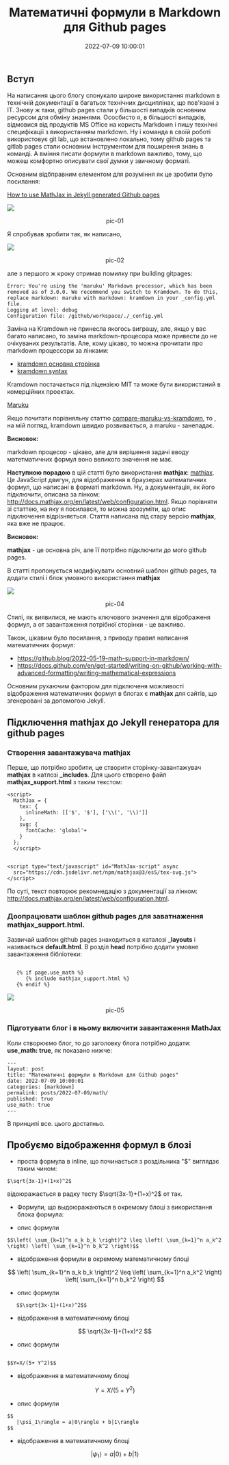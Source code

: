 ﻿---
layout: post
title: "Математичні формули в Markdown для Github pages"
date: 2022-07-09 10:00:01
categories: [markdown]
permalink: posts/2022-07-09/math/
published: true
use_math: true
---
 


## Вступ

   На  написання цього блогу спонукало широке використання markdown в технічній документації в багатьох технічних дисциплінах, що пов'язані з IT. Знову ж таки, github pages стали у більшості випадків основним ресурсом для обміну знаннями. Ососбисто я, в більшості випадків, відмовися від продуктів MS Office на користь Markdown і пишу технічні специфікації з використанням markdown.  Ну і команда в своїй  роботі використовує git lab, що встановлено локально, тому github pages та gitlab pages  стали основним інструментом для поширення знань в команді. А вміння писати формули в markdown  важливо, тому, що можеш комфортно описувати свої думки у звичному форматі.


   Основним відбправним елементом для розуміння як це зробити було посилання:
   
   [How to use MathJax in Jekyll generated Github pages](http://haixing-hu.github.io/programming/2013/09/20/how-to-use-mathjax-in-jekyll-generated-github-pages/)

<kbd><img src="/assets/img/posts/2022-07-09-math/doc/pic-01.png"/></kbd>
<p style="text-align: center;"><a name="pic-01">pic-01</a></p>


Я спробував зробити так, як написано, 


<kbd><img src="/assets/img/posts/2022-07-09-math/doc/pic-02.png"/></kbd>
<p style="text-align: center;"><a name="pic-02">pic-02</a></p>

але  з першого ж кроку отримав помилку при building gitpages:

```text
Error: You're using the 'maruku' Markdown processor, which has been removed as of 3.0.0. We recommend you switch to Kramdown. To do this, replace markdown: maruku with markdown: kramdown in your _config.yml file.
Logging at level: debug
Configuration file: /github/workspace/./_config.yml

```
Заміна на Kramdown не принесла якогось виграшу, але, якщо у вас багато написано, то заміна markdown-процесора може привести до не очікуваних результатів. Але, кому цікаво, то можна прочитати про markdown процессори за лінками:

   * [kramdown основна сторінка](https://kramdown.gettalong.org/) 
   * [kramdown syntax](https://kramdown.gettalong.org/syntax.html)

Кramdown постачається під ліцензією MIT  та може бути використаний в комерційних проектах.

[Maruku](https://github.com/bhollis/maruku)

Якщо почитати порівняльну статтю [compare-maruku-vs-kramdown](https://ruby.libhunt.com/compare-maruku-vs-kramdown), то , на мій погляд, kramdown швидко розвивається, а maruku - занепадає.

**Висновок:** 

markdown  процесор - цікаво, але для вирішення задачі вводу матетматичних формул воно великого значення не має.

**Наступною порадою** в цій статті було використання **mathjax**: [mathjax](https://www.mathjax.org/).  Це JavaScript двигун, для відображення в браузерах математичних формул, що написані в форматі markdown. Ну, а документація, як його підключити, описана за лінком: http://docs.mathjax.org/en/latest/web/configuration.html.  Якщо порівняти зі статтею, на яку я посилався, то можна зрозуміти, що опис підключення відрізняється. Стаття написана під стару версію **mathjax**, яка вже не працює.


**Висновок:** 

**mathjax** - це основна річ, але її потрібно підключити до мого github pages.



В статті пропонується модифікувати основний шаблон github pages, та додати стилі і блок умовного використання **mathjax**


<kbd><img src="/assets/img/posts/2022-07-09-math/doc/pic-04.png"/></kbd>
<p style="text-align: center;"><a name="pic-04">pic-04</a></p>


Стилі, як виявилися, не мають ключового значення  для відображеня формул, а от завантаження потрібної сторінки - це важливо.



Також, цікавим було посилання, з приводу правил написання математичних формул: 

- https://github.blog/2022-05-19-math-support-in-markdown/
- https://docs.github.com/en/get-started/writing-on-github/working-with-advanced-formatting/writing-mathematical-expressions


Основним рухаючим фактором для підключеня  можливості відображення математичних формул в  блогах є **mathjax** для сайтів, що згенеровані за допомогою Jekyll.


## Підключення mathjax до Jekyll генератора для github pages

### Створення завантажувача **mathjax**

Перше, що потрібно зробити, це створити сторінку-завантажувач **mathjax** в катлозі **_includes**. Для цього створено файл **mathjax_support.html** з таким текстом:

```text
<script>
  MathJax = {
    tex: {
      inlineMath: [['$', '$'], ['\\(', '\\)']]
    },
    svg: {
      fontCache: 'global'+
    }
  };
  </script>


<script type="text/javascript" id="MathJax-script" async
  src="https://cdn.jsdelivr.net/npm/mathjax@3/es5/tex-svg.js">
</script>

```
По суті, текст повторює рекомнедацію з документації за лінком: http://docs.mathjax.org/en/latest/web/configuration.html.

### Доопрацювати шаблон github pages для заватнаження mathjax_support.html.

Зазвичай шаблон github pages знаходиться в каталозі **_layouts** і називається **default.html**. В розділ **head**  потрібно додати умовне  завантаження бібліотеки:

```text

   {% if page.use_math %}
      {% include mathjax_support.html %}
   {% endif %}

```


<kbd><img src="/assets/img/posts/2022-07-09-math/doc/pic-05.png"/></kbd>
<p style="text-align: center;"><a name="pic-05">pic-05</a></p>


### Підготувати блог і в ньому включити завантаження MathJax

Коли створюємо блог, то до заголовку блога потрібно додати: **use_math: true**, як показано нижче:


```text
---
layout: post
title: "Математичні формули в Markdown для Github pages"
date: 2022-07-09 10:00:01
categories: [markdown]
permalink: posts/2022-07-09/math/
published: true
use_math: true
---
```

В принципі все. цього достатньо.



## Пробуємо відображення формул в блозі



- проста формула в inline, що починається з роздільника "$" виглядає таким чином: 

```text
$\sqrt{3x-1}+(1+x)^2$

```

відоюражається в радку тесту  $\sqrt{3x-1}+(1+x)^2$ от так.

- Формули, що выдоюражаються в окремому блоці з використання блока формула:

* опис формули

```text
$$\left( \sum_{k=1}^n a_k b_k \right)^2 \leq \left( \sum_{k=1}^n a_k^2 \right) \left( \sum_{k=1}^n b_k^2 \right)$$

```

   * відображення формули в окремому математичному блоці


$$
\left( \sum_{k=1}^n a_k b_k \right)^2 \leq \left( \sum_{k=1}^n a_k^2 \right) \left( \sum_{k=1}^n b_k^2 \right)
$$

   * опис формули


   ```text
      $$\sqrt{3x-1}+(1+x)^2$$
   ```

   
   * відображення в математичному блоці


$$
\sqrt{3x-1}+(1+x)^2
$$

   * опис формули


```text

$$Y=X/(5+ Y^2)$$
```

   * відображення в математичному блоці

$$Y=X/(5+ Y^2)$$


   * опис формули

```text
$$
   |\psi_1\rangle = a|0\rangle + b|1\rangle
$$

```

   * відображення в математичному блоці

$$
   |\psi_1\rangle = a|0\rangle + b|1\rangle
$$






